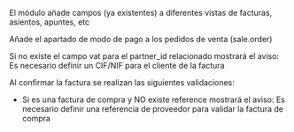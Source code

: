 El módulo añade campos (ya existentes) a diferentes vistas de facturas, asientos, apuntes, etc

Añade el apartado de modo de pago a los pedidos de venta (sale.order)

Si no existe el campo vat para el partner_id relacionado mostrará el aviso: Es necesario definir un CIF/NIF para el cliente de la factura

Al confirmar la factura se realizan las siguientes validaciones:

- Si es una factura de compra y NO existe reference mostrará el aviso: Es necesario definir una referencia de proveedor para validar la factura de compra
